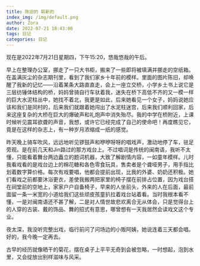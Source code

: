 ```yaml
---
title: 陈旧的 崭新的
index_img: /img/default.png
author: Zora
date: 2022-07-21 18:43:00
tags: 日记
categories: 日记
---
```



现在是2022年7月21日星期四，下午15:20，悠哉悠哉的午后。

早上在整理办公室，挪走了一只大书柜，搬来了一些即将被填满并挪走的空纸箱。在盖满灰尘的杂志期刊里，看到了我们家乡十年前的模样。里面的图片陈旧，却唤醒了我新的记忆——沿着某条大路直直走，会上一座立交桥，小学乡土书上说它是三层纺锤体结构的桥，妈妈曾骑自行车驮着我，迷失在桥下高低不齐的又一模一样的巨大水泥柱丛中，她找不着北，我更是如此，后来她看见一个女子，妈妈说她应该和我们是同村的，后来我们就跟着她闯出了水泥柱迷宫，后来我们顺利回家，后来这座复杂的大桥在巨大的爆破声和礼炮声中消失殆尽。我的中学在桥附近，上课时候听见震耳欲聋的声音，我想，或许它已经完成了自己的使命吧！再度瞧见它，竟是在这样的杂志上，有一种岁月浓缩成一纸的感觉。

昨天晚上骑车吹风，远远地听见锣鼓声和咿咿呀呀的唱戏声，激动地停了车，驻足旁观。是在前几天和Jin路过的那方戏台上。不过唱词是传统的闽南语，我听不太懂，只能看着舞台两边矗立的题词机器，大致了解剧情内容，一如童年模样。儿时我看戏看的是戏台边上的棉花糖和各色零食玩具，售卖者是个聋哑男子，用手指比划着数字算价格。每次有戏要唱，他都会提前出现，比我的外婆、奶奶还积极。她们看戏之前都要沐浴更衣，差使我搬两把家里的椅子摆在前排占位置，因为戏台搭在祠堂前的空地上，家家户户自备椅子，早来的人坐前头，外来的人在后面，最前面留一条一米宽的小道给我们这些顽皮孩童扒拉着戏台站着看。当时我根本看不懂，一是对闽南语还不甚了解，二是对人情世故悲欢离合无从体会，只是觉得台上的人穿的古装、戴的饰品、舞的招式有意思，哪曾想有一天我居然会读戏文这个专业。

夜太深，我没听完整出戏，临行前问了问场边的小贩阿姨，她说连着三天都会唱。好的，我今晚一定再去。

古早的经历就像晒干的菊花，摆在桌子上平平无奇到会被忽略，一时想起，泡到水里，又会绽放出别样滋味与风采。

